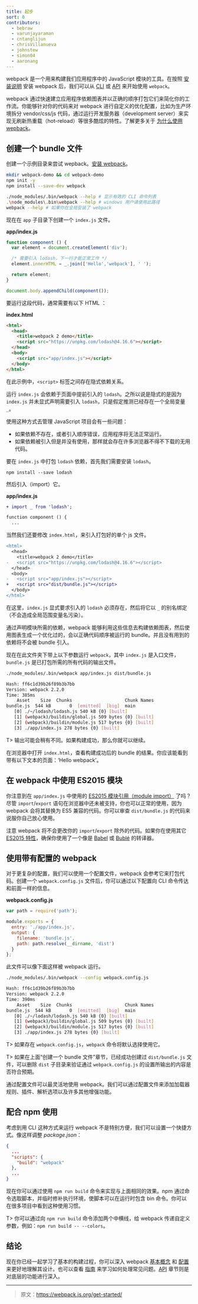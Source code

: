 ```yaml
---
title: 起步
sort: 0
contributors:
  - bebraw
  - varunjayaraman
  - cntanglijun
  - chrisVillanueva
  - johnstew
  - simon04
  - aaronang
---
```


webpack 是一个用来构建我们应用程序中的 JavaScript 模块的工具。在按照 [安装说明](/guides/installation) 安装 webpack 后，我们可以从 [CLI](/api/cli) 或 [API](/api/node) 来开始使用 `webpack`。

webpack 通过快速建立应用程序依赖图表并以正确的顺序打包它们来简化你的工作流。你能够针对你的代码来对 webpack 进行自定义的优化配置，比如为生产环境拆分 vendor/css/js 代码，通过运行开发服务器（development server）来实现无刷新热重载（hot-reload）等很多酷炫的特性。了解更多关于 [为什么使用 wepback](/guides/why-webpack)。

## 创建一个 bundle 文件

创建一个示例目录来尝试 wepback。[安装 webpack](/guides/installation)。

```bash
mkdir webpack-demo && cd webpack-demo
npm init -y
npm install --save-dev webpack
```

```bash
./node_modules/.bin/webpack --help # 显示有效的 CLI 命令列表
.\node_modules\.bin\webpack --help # windows 用户请使用此路径
webpack --help # 如果你在全局安装了 webpack
```

现在在 `app` 子目录下创建一个 `index.js` 文件。

__app/index.js__

```javascript
function component () {
  var element = document.createElement('div');

  /* 需要引入 lodash，下一行才能正常工作 */
  element.innerHTML = _.join(['Hello','webpack'], ' ');

  return element;
}

document.body.appendChild(component());
```

要运行这段代码，通常需要有以下 HTML ：

__index.html__

```html
<html>
  <head>
    <title>webpack 2 demo</title>
    <script src="https://unpkg.com/lodash@4.16.6"></script>
  </head>
  <body>
    <script src="app/index.js"></script>
  </body>
</html>
```

在此示例中，`<script>` 标签之间存在隐式依赖关系。

运行 `index.js` 会依赖于页面中提前引入的 `lodash`。之所以说是隐式的是因为 `index.js` 并未显式声明需要引入 `lodash`，只是假定推测已经存在一个全局变量 `_`。

使用这种方式去管理 JavaScript 项目会有一些问题：
  - 如果依赖不存在，或者引入顺序错误，应用程序将无法正常运行。
  - 如果依赖被引入但是并没有使用，那样就会存在许多浏览器不得不下载的无用代码。

要在 `index.js` 中打包 `lodash` 依赖，首先我们需要安装 `lodash`。

```
npm install --save lodash
```

然后引入（import）它。

__app/index.js__

```diff
+ import _ from 'lodash';

function component () {
  ...
```

当然我们还要修改 `index.html`，来引入打包好的单个 js 文件。

```diff
<html>
  <head>
    <title>webpack 2 demo</title>
-   <script src="https://unpkg.com/lodash@4.16.6"></script>
  </head>
  <body>
-   <script src="app/index.js"></script>
+   <script src="dist/bundle.js"></script>
  </body>
</html>
```

在这里，`index.js` 显式要求引入的 `lodash` 必须存在，然后将它以 `_` 的别名绑定（不会造成全局范围变量名污染）。

通过声明模块所需的依赖，webpack 能够利用这些信息去构建依赖图表，然后使用图表生成一个优化过的，会以正确代码顺序被运行的 bundle。并且没有用到的依赖将不会被 bundle 引入。

现在在此文件夹下带上以下参数运行 `webpack`，其中 `index.js` 是入口文件，`bundle.js` 是已打包所需的所有代码的输出文件。

```bash
./node_modules/.bin/webpack app/index.js dist/bundle.js

Hash: ff6c1d39b26f89b3b7bb
Version: webpack 2.2.0
Time: 385ms
    Asset    Size  Chunks                    Chunk Names
bundle.js  544 kB       0  [emitted]  [big]  main
   [0] ./~/lodash/lodash.js 540 kB {0} [built]
   [1] (webpack)/buildin/global.js 509 bytes {0} [built]
   [2] (webpack)/buildin/module.js 517 bytes {0} [built]
   [3] ./app/index.js 278 bytes {0} [built]
```
T> 输出可能会稍有不同。如果构建成功，那么你就可以继续。

在浏览器中打开 `index.html`，查看构建成功后的 bundle 的结果。你应该能看到带有以下文本的页面：‘Hello webpack’。

## 在 webpack 中使用 ES2015 模块

你注意到在 `app/index.js` 中使用的 [ES2015 模块引用（module import）](https://developer.mozilla.org//en-US/docs/Web/JavaScript/Reference/Statements/import) 了吗？尽管 `import`/`export` 语句在浏览器中还未被支持，你也可以正常的使用，因为 webpack 会将其替换为 ES5 兼容的代码。你可以审查 `dist/bundle.js` 的代码来说服你自己放心使用。


注意 webpack 将不会更改你的 `import`/`export` 除外的代码。如果你在使用其它 [ES2015 特性](http://es6-features.org/)，确保你使用了一个像是 [Babel](https://babeljs.io/) 或 [Bublé](https://buble.surge.sh/guide/) 的转译器。

## 使用带有配置的 webpack

对于更复杂的配置，我们可以使用一个配置文件，webpack 会参考它来打包代码。创建一个 `webpack.config.js` 文件后，你可以通过以下配置向 CLI 命令传达和前面一样的信息。

__webpack.config.js__
```javascript
var path = require('path');

module.exports = {
  entry: './app/index.js',
  output: {
    filename: 'bundle.js',
    path: path.resolve(__dirname, 'dist')
  }
};
```

此文件可以像下面这样被 webpack 运行。

```bash
./node_modules/.bin/webpack --config webpack.config.js

Hash: ff6c1d39b26f89b3b7bb
Version: webpack 2.2.0
Time: 390ms
    Asset    Size  Chunks                    Chunk Names
bundle.js  544 kB       0  [emitted]  [big]  main
   [0] ./~/lodash/lodash.js 540 kB {0} [built]
   [1] (webpack)/buildin/global.js 509 bytes {0} [built]
   [2] (webpack)/buildin/module.js 517 bytes {0} [built]
   [3] ./app/index.js 278 bytes {0} [built]
```

T> 如果存在 `webpack.config.js`，`webpack` 命令将默认选择使用它。

T> 如果在上面“创建一个 bundle 文件”章节，已经成功创建过 `dist/bundle.js` 文件，可以删除 `dist` 子目录来验证通过 `webpack.config.js` 的设置所输出的内容是否符合预期。

通过配置文件可以最灵活地使用 webpack。我们可以通过配置文件来添加加载器规则、插件、解析选项以及许多其他增强功能。

## 配合 npm 使用

考虑到用 CLI 这种方式来运行 webpack 不是特别方便，我们可以设置一个快捷方式。像这样调整 *package.json*：

```json
{
  ...
  "scripts": {
    "build": "webpack"
  },
  ...
}
```

现在你可以通过使用 `npm run build` 命令来实现与上面相同的效果。npm 通过命令选取脚本，并临时修补执行环境，使脚本可以在运行时包含 bin 命令。你可以在很多项目中看到这种使用习惯。

T> 你可以通过向 `npm run build` 命令添加两个中横线，给 webpack 传递自定义参数，例如：`npm run build -- --colors`。

## 结论

现在你已经一起学习了基本的构建过程，你可以深入 webpack [基本概念](/concepts) 和 [配置](/configuration) 来更好地理解其设计。也可以查看 [指南](/guides) 来学习如何处理常见问题。[API](/api) 章节则是对底层的功能进行深入。

***

> 原文：https://webpack.js.org/get-started/
